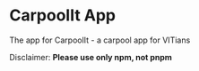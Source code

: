 # CarpoolIt App

The app for CarpoolIt - a carpool app for VITians

Disclaimer: **Please use only npm, not pnpm**
